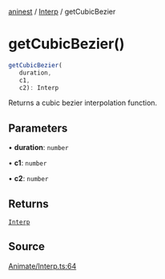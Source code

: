 [aninest](../../index.md) / [Interp](../index.md) / getCubicBezier

# getCubicBezier()

```ts
getCubicBezier(
   duration, 
   c1, 
   c2): Interp
```

Returns a cubic bezier interpolation function.

## Parameters

• **duration**: `number`

• **c1**: `number`

• **c2**: `number`

## Returns

[`Interp`](../type-aliases/Interp.md)

## Source

[Animate/Interp.ts:64](https://github.com/zphrs/aninest/blob/729a7d6/src/Animate/Interp.ts#L64)
